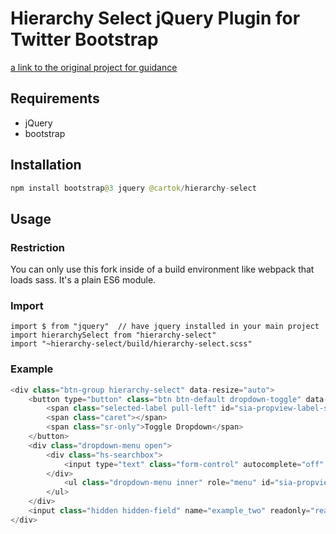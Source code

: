 # Hierarchy Select jQuery Plugin for Twitter Bootstrap

[a link to the original project for guidance](https://travis-ci.org/NeoFusion/hierarchy-select)

## Requirements
* jQuery
* bootstrap 

## Installation
```java
npm install bootstrap@3 jquery @cartok/hierarchy-select
```

## Usage
### Restriction
You can only use this fork inside of a build environment like webpack that loads sass. It's a plain ES6 module.

### Import
```
import $ from "jquery"  // have jquery installed in your main project
import hierarchySelect from "hierarchy-select"
import "~hierarchy-select/build/hierarchy-select.scss"
```

### Example
```javascript
<div class="btn-group hierarchy-select" data-resize="auto">
    <button type="button" class="btn btn-default dropdown-toggle" data-toggle="dropdown" id="sia-propview-label-select-button">
        <span class="selected-label pull-left" id="sia-propview-label-select-text">&nbsp;</span>
        <span class="caret"></span>
        <span class="sr-only">Toggle Dropdown</span>
    </button>
    <div class="dropdown-menu open">
        <div class="hs-searchbox">
            <input type="text" class="form-control" autocomplete="off" id="sia-propview-label-select-input">
        </div>
            <ul class="dropdown-menu inner" role="menu" id="sia-propview-label-select-list">
        </ul>
    </div>
    <input class="hidden hidden-field" name="example_two" readonly="readonly" aria-hidden="true" type="text"/>
</div>
```
